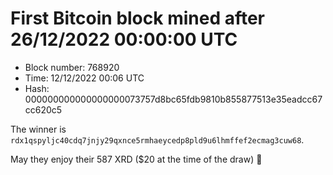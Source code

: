 # First Bitcoin block mined after 26/12/2022 00:00:00 UTC

* Block number: 768920
* Time: 12/12/2022 00:06 UTC
* Hash: 000000000000000000073757d8bc65fdb9810b855877513e35eadcc67cc620c5

The winner is `rdx1qspyljc40cdq7jnjy29qxnce5rmhaeycedp8pld9u6lhmffef2ecmag3cuw68`.

May they enjoy their 587 XRD ($20 at the time of the draw) 🙏